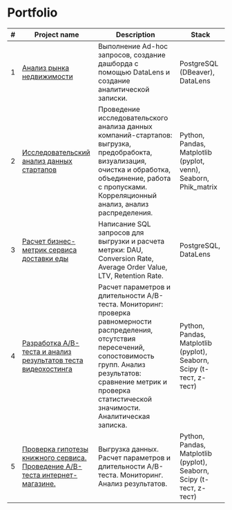 # Portfolio

| # | Project name | Description | Stack |
| - | ---- | ----------- | ----- |
| 1 | [Анализ рынка недвижимости]() | Выполнение Ad-hoc запросов, создание дашборда с помощью DataLens и создание аналитической записки. | PostgreSQL (DBeaver), DataLens |
| 2 | [Исследовательский анализ данных стартапов]() | Проведение исследовательского анализа данных компаний-стартапов: выгрузка, предобрабокта, визуализация, очистка и обработка, объединение, работа с пропусками. Корреляционный анализ, анализ распределения. | Python, Pandas, Matplotlib (pyplot, venn), Seaborn, Phik_matrix |
| 3 | [Расчет бизнес-метрик сервиса доставки еды]() | Написание SQL запросов для выгрузки и расчета метрки: DAU, Conversion Rate, Average Order Value, LTV, Retention Rate. | PostgreSQL, DataLens |
| 4 | [Разработка A/B-теста и анализ результатов теста видеохостинга]() | Расчет параметров и длительности A/B-теста. Мониторинг: проверка равномерности распределения, отсутствия пересечений, сопостовимость групп. Анализ результатов: сравнение метрик и проверка статистической значимости. Аналитическая записка.  | Python, Pandas, Matplotlib (pyplot), Seaborn, Scipy (t-тест, z-тест) |
| 5 | [Проверка гипотезы книжного сервиса. Проведение A/B-теста интернет-магазине.]() | Выгрузка данных. Расчет параметров и длительности A/B-теста. Мониторинг. Анализ результатов. | Python, Pandas, Matplotlib (pyplot), Seaborn, Scipy (t-тест, z-тест) |
